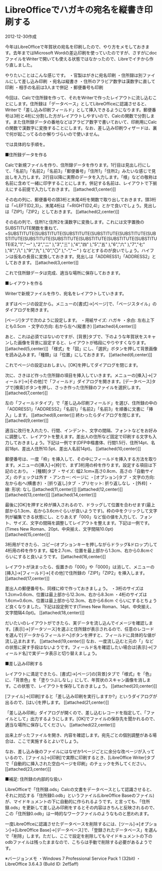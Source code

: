 # LibreOfficeでハガキの宛名を縦書き印刷する

2012-12-30作成

今年はLibreOfficeで年賀状の宛名を印刷したので、やり方をメモしておきます。去年まではMicrosoft Wordの差込印刷を使っていたのですが、さすがにdocファイルをWriterで開いても使える状態ではなかったので、Libreでイチから作り直しました。

やりたいことはこんな感じです。
・官製はがきに宛名印刷
・住所録は別ファイルにして差し込み印刷
・宛名は縦書き
・住所のアラビア数字は漢数字に直して印刷
・相手の名前は3人まで併記
・郵便番号も印刷

今回は、Calcで住所録を作って、それをWriterで作ったレイアウトに流し込むことにします。住所録は「データベース」としてLibreOfficeに認識させると、Writerで「差し込み印刷フィールド」として挿入できるようになります。郵便番号は3桁と4桁に分割した方がレイアウトしやすいので、Calcの関数で分割します。また住所録データの番地などはアラビア数字で書いておいて、印刷用にCalcの関数で漢数字に変換することにします。なお、差し込み印刷ウィザードは、裏で何が起こってるのか解りづらいので使いません。

では具体的な手順を。

■住所録データを作る

Calcで新規ファイルを作り、住所録データを作ります。1行目は見出し行にして、「名前1」「名前2」「名前3」「郵便番号」「住所1」「住所2」みたいな感じで見出しを入力します。2行目以降に実際のデータを入力します。「様」などの敬称は名前に含めて一緒に印字することにします。併記する名前は、レイアウトで下揃えにする前提で入力しておきます。
[[attached(1,center)]]

その右の列に、郵便番号の頭3桁と末尾4桁を関数で取り出しておきます。頭3桁は「=LEFT(D2,3)」、末尾4桁は「=RIGHT(D2,4)」とかで良いでしょう。見出しは「ZIP1」「ZIP2」としておきます。
[[attached(2,center)]]

その右の列で、住所1と住所2を漢数字に変換します。これには文字置換のSUBSTITUTE関数を重ねて、
  =SUBSTITUTE(SUBSTITUTE(SUBSTITUTE(SUBSTITUTE(SUBSTITUTE(SUBSTITUTE(SUBSTITUTE(SUBSTITUTE(SUBSTITUTE(SUBSTITUTE(SUBSTITUTE(E2,"1","一" ),"2","二" ),"3","三" ),"4","四" ),"5","五" ),"6","六" ),"7","七" ),"8","八" ),"9","九" ),"0","〇" ),"-","ー" )
などとするのが良いでしょう。ハイフンは仮名の長音に変換しておきます。見出しは「ADDRESS1」「ADDRESS2」としておきます。
[[attached(3,center)]]

これで住所録データは完成、適当な場所に保存しておきます。

■レイアウトを作る

Writerで新規ファイルを作り、宛名をレイアウトしていきます。

まずはページの設定から。メニューの[書式]→[ページ]で、「ページスタイル」のダイアログを開きます。

[ページ]タブで次のように設定します。
・用紙サイズ: ハガキ
・余白: 左右上下とも0.5cm
・文字の方向: 右から左へ(縦書き)
[[attached(4,center)]]

あと、これは必須ではないのですが、[背景]タブで、下のような年賀状をスキャンした画像を背景に設定すると、レイアウトが格段にやりやすくなります。
[[attached(5,center)]]
「様式」を「図」にし、「選択」ボタンを押して背景画像を読み込みます。「種類」は「位置」にしておきます。
[[attached(6,center)]]

これでページの設定はおしまい。[OK]を押してダイアログを閉じます。

次に、さきほど作った住所録の項目を挿入していきます。メニューの[挿入]→[フィールド]→[その他]で「フィールド」ダイアログを開きます。[データベース]タブで[検索]ボタンを押し、さっき作った住所録のファイルを選択します。
[[attached(7,center)]]

左の「フィールドタイプ」で「差し込み印刷フィールド」を選び、住所録の中の「ADDRESS1」「ADDRESS2」「名前1」「名前2」「名前3」を順番に文書に「挿入」します。
[[attached(8,center)]]
終わったらダイアログを閉じます。
[[attached(9,center)]]

適当に改行を入れたり、行間、インデント、文字の間隔、フォントなどをお好みに調整して、レイアウトを整えます。差出人の住所など固定で印刷する文字も入力しておきましょう。下記は一例です(DFP中楷書体、行間1.5行、住所14pt、名前18pt、差出人住所10.5pt、差出人名前14pt)。
[[attached(10,center)]]

郵便番号は、一度「枠」を挿入して、その中にフィールドを挿入する方法を取ります。メニューの[挿入]→[枠]で、まず3桁用の枠を作ります。設定する項目は下記のとおり。
・[種類]タブ
  ・サイズ: 幅2.1cm×高さ0.8cm、高さの「自動サイズ」のチェックは外す
  ・アンカー: ページに
・[オプション]タブ
  ・文字の方向: 左から右へ(横書き)
・[折り返し]タブ
  ・プリセット: 折り返しなし
・[外枠]
  ・線: 形状: なし
[[attached(11,center)]]
[[attached(12,center)]]
[[attached(13,center)]]
[[attached(14,center)]]

最後に[OK]を押すと枠が挿入されるので、ドラッグして位置を合わせます(最上部から1.3cm、右から3.6cmぐらいが良いようです)。枠の中をクリックして文字列が編集できる状態にし、とりあえず「000」など仮の値を入力して、フォント、サイズ、文字の間隔を調整してレイアウトを整えます。下記は一例です。(Times New Roman、20pt、中央揃え、文字間隔10.0pt)
[[attached(15,center)]]

3桁用ができたら、コピー(オプションキーを押しながらドラッグ&ドロップ)して4桁用の枠を作ります。幅を2.7cm、位置を最上部から1.3cm、右から0.8cmぐらいにすると良いようです。
[[attached(16,center)]]

レイアウトが決まったら、仮置きの「000」や「0000」は消して、メニューの[挿入]→[フィールド]→[その他]で住所録の「ZIP1」「ZIP2」を挿入します。
[[attached(17,center)]]

差出人の郵便番号も、同様に枠で作っておきましょう。
・3桁のサイズは1.2cm×0.6cm、位置は最上部から12.3cm、右から8.3cm
・4桁のサイズは1.6cm×0.6cm、位置は最上部から12.3cm、右から6.6cm
ぐらいにするとちょうど良くなりました。下記は設定例です(Times New Roman、14pt、中央揃え、文字間隔4.0pt)。
[[attached(18,center)]]

だいたいのレイアウトができたら、実データを流し込んでイメージを確認します。[表示]→[データソース]を選ぶと住所録が表示されるので、任意のレコードを選んで[データからフィールドへ]ボタンを押すと、フィールドに具体的な値が流し込まれます。
[[attached(19,center)]]
なお、一度流し込むと元の「<ADDRESS1>」などの状態に戻す手段はないようです。フィールド名を確認したい場合は[表示]→[フィールド名]で実データ表示と切り替えましょう。

■差し込み印刷する

レイアウトに満足できたら、[書式]→[ページ]の[背景]タブで「様式」を「色」に、「背景色」を「塗りつぶしなし」にして、年賀状のスキャン画像を消します。この状態で、レイアウトを保存しておきましょう。
[[attached(20,center)]]

[ファイル]→[印刷]すると「差し込み印刷を実行しますか?」というダイアログが出るので、[はい]を押します。
[[attached(21,center)]]

「差し込み印刷」ダイアログが開くので、差し込むレコードを指定して、「ファイルとして」出力するようにします。[OK]でファイルの保存先を聞かれるので、適当な場所に保存してください。
[[attached(22,center)]]

出来上がったファイルを開き、内容を確認します。宛先ごとの個別調整がある場合は、ここで実施するとよいでしょう。

なお、差し込み後のファイルにはなぜか1ページごとに余分な改ページが入っているので、[ファイル]→[印刷]で実際に印刷するとき、[LibreOffice Writer]タブで「自動的に挿入された空白ページを印刷」のチェックを外してください。
[[attached(23,center)]]

■補足: 住所録の内部的な扱い

LibreOfficeで「住所録.ods」Calcの文書をデータベースとして認識させると、それに対応する「住所録0.odb」というファイル(LibreOffice Baseのファイル)が、マイドキュメントの下に自動的に作られるようです。と言っても、「住所録.ods」を更新して差し込み印刷をするとその内容はきちんと反映されるので、この「住所録0.odb」は一時的なワークファイルのようなものと思われます。

一度LibreOffceに認識させたデータベースを削除するには、[ツール]→[オプション]→[LibreOffice Base]→[データベース]で、「登録されたデータベース」を選んで「削除」します。ただし、ここで設定を削除してもマイドキュメントの下のodbファイルは残ったままなので、こちらは手動で削除する必要があるようです。

※バージョンメモ
・Windows 7 Professional Service Pack 1 (32bit)
・LibreOffice 3.6.4.3 (Build ID: 2ef5aff)
